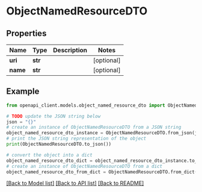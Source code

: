 # ObjectNamedResourceDTO


## Properties

Name | Type | Description | Notes
------------ | ------------- | ------------- | -------------
**uri** | **str** |  | [optional] 
**name** | **str** |  | [optional] 

## Example

```python
from openapi_client.models.object_named_resource_dto import ObjectNamedResourceDTO

# TODO update the JSON string below
json = "{}"
# create an instance of ObjectNamedResourceDTO from a JSON string
object_named_resource_dto_instance = ObjectNamedResourceDTO.from_json(json)
# print the JSON string representation of the object
print(ObjectNamedResourceDTO.to_json())

# convert the object into a dict
object_named_resource_dto_dict = object_named_resource_dto_instance.to_dict()
# create an instance of ObjectNamedResourceDTO from a dict
object_named_resource_dto_from_dict = ObjectNamedResourceDTO.from_dict(object_named_resource_dto_dict)
```
[[Back to Model list]](../README.md#documentation-for-models) [[Back to API list]](../README.md#documentation-for-api-endpoints) [[Back to README]](../README.md)


